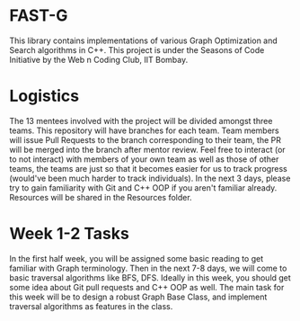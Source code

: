 # FAST-G
This library contains implementations of various Graph Optimization and Search algorithms in C++. This project is under the Seasons of Code Initiative by the Web n Coding Club, IIT Bombay.

# Logistics
The 13 mentees involved with the project will be divided amongst three teams. This repository will have branches for each team. Team members will issue Pull Requests to the branch corresponding to their team, the PR will be merged into the branch after mentor review. Feel free to interact (or to not interact) with members of your own team as well as those of other teams, the teams are just so that it becomes easier for us to track progress (would've been much harder to track individuals). In the next 3 days, please try to gain familiarity with Git and C++ OOP if you aren't familiar already. Resources will be shared in the Resources folder.

# Week 1-2 Tasks

In the first half week, you will be assigned some basic reading to get familiar with Graph terminology. Then in the next 7-8 days, we will come to basic traversal algorithms like BFS, DFS. Ideally in this week, you should get some idea about Git pull requests and C++ OOP as well. The main task for this week will be to design a robust Graph Base Class, and implement traversal algorithms as features in the class.
